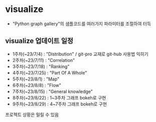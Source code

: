 # visualize
- "Python graph gallery"의 샘플코드를 여러가지 파라미터를 조절하여 터득

## visualize 업데이트 일정
- 1주차(~23/7/4) : "Distribution" / git-pro 교재로 git-hub 사용법 익히기
- 2주차(~23/7/11) : "Correlation"
- 3주차(~23/7/18) : "Ranking"
- 4주차(~23/7/25) : "Part Of A Whole"
- 5주차(~23/8/1) : "Map"
- 6주차(~23/8/8) : "Flow"
- 7주차(~23/8/15) : "General knowledge"
- 8주차(~23/8/22) : 1~3주차 그래프 bokeh로 구현
- 9주차(~23/8/29) : 4~7주차 그래프 bokeh로 구현

프로젝트 상황은 밀릴 수 있음
